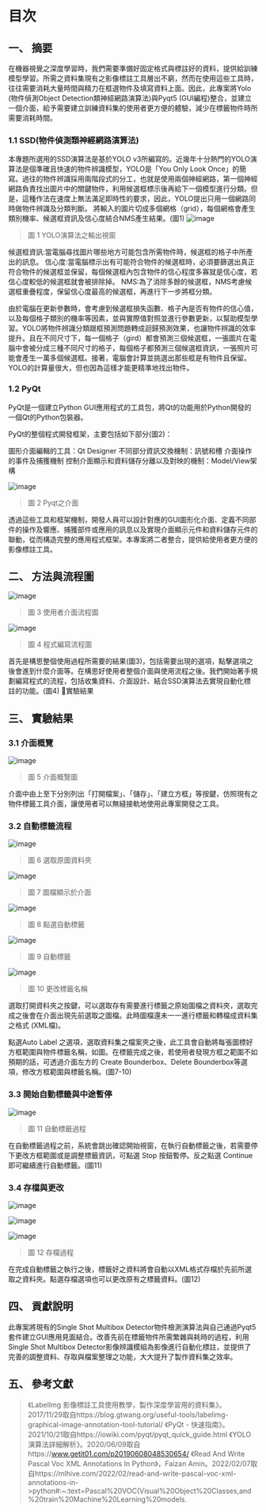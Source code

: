 
# 目次

## 一、 摘要 
在機器視覺之深度學習時，我們需要準備好固定格式與標註好的資料，提供給訓練模型學習。所需之資料集現有之影像標註工具層出不窮，然而在使用這些工具時，往往需要消耗大量時間與精力在框選物件及填寫資料上面。因此，此專案將Yolo (物件偵測Object Detection類神經網路演算法)與Pyqt5 (GUI編程)整合，並建立一個介面，給予需要建立訓練資料集的使用者更方便的體驗，減少在標籤物件時所需要消耗時間。
### 1.1 SSD(物件偵測類神經網路演算法)
本專題所選用的SSD演算法是基於YOLO v3所編寫的。近幾年十分熱門的YOLO演算法是個準確且快速的物件辨識模型，YOLO是「You Only Look Once」的簡寫。過往的物件辨識採用兩階段式的分工，也就是使用兩個神經網路，第一個神經網路負責找出圖片中的關鍵物件，利用候選框標示後再給下一個模型進行分類。但是，這種作法在速度上無法滿足即時性的要求，因此，YOLO提出只用一個網路同時做物件辨識及分類判斷。
將輸入的圖片切成多個網格（grid），每個網格會產生類別機率、候選框資訊及信心度結合NMS產生結果。(圖1)
![image](https://github.com/Akhilesh1004/Akhilesh1004-Auto_Labelimg/blob/dea464e6dc688a80a30706c3cbb4c565c6c588cf/images/Screen%20Shot%202023-08-30%20at%201.14.56%20PM.png)
>圖 1 YOLO演算法之輸出視窗

候選框資訊:當電腦尋找圖片哪些地方可能包含所需物件時，候選框的格子中所產出的訊息。
信心度:當電腦標示出有可能符合物件的候選框時，必須要篩選出真正符合物件的候選框並保留，每個候選框內包含物件的信心程度多寡就是信心度，若信心度較低的候選框就會被排除掉。
NMS:為了消除多餘的候選框，NMS考慮候選框重疊程度，保留信心度最高的候選框，再進行下一步將框分類。


由於電腦在更新參數時，會考慮到候選框損失函數、格子內是否有物件的信心值，以及每個格子類別的機率等因素，並與實際值對照並進行參數更新，以幫助模型學習。YOLO將物件辨識分類跟框預測問題轉成迴歸預測效果，也讓物件辨識的效率提升。且在不同尺寸下，每一個格子（gird）都會預測三個候選框，一張圖片在電腦中會被分成三種不同尺寸的格子，每個格子都預測三個候選框資訊，一張照片可能會產生一萬多個候選框。接著，電腦會計算並挑選出那些框是有物件且保留。YOLO的計算量很大，但也因為這樣才能更精準地找出物件。
### 1.2 PyQt
PyQt是一個建立Python GUI應用程式的工具包，將Qt的功能用於Python開發的一個Qt的Python包裝器。


PyQt的整個程式開發框架，主要包括如下部分(圖2)：

圖形介面編輯的工具：Qt Designer
不同部分資訊交換機制：訊號和槽
介面操作的事件及捕獲機制
控制介面顯示和資料儲存分離以及對映的機制：Model/View架構

![image](https://github.com/Akhilesh1004/Akhilesh1004-Auto_Labelimg/blob/dea464e6dc688a80a30706c3cbb4c565c6c588cf/images/Screen%20Shot%202023-08-30%20at%201.15.03%20PM.png)
>圖 2 Pyqt之介面

透過這些工具和框架機制，開發人員可以設計對應的GUI圖形化介面、定義不同部件的操作及響應、捕獲部件或應用的訊息以及實現介面顯示元件和資料儲存元件的聯動，從而構造完整的應用程式框架。本專案將二者整合，提供給使用者更方便的影像標註工具。

## 二、 方法與流程圖 
![image](https://github.com/Akhilesh1004/Akhilesh1004-Auto_Labelimg/blob/dea464e6dc688a80a30706c3cbb4c565c6c588cf/images/Screen%20Shot%202023-08-30%20at%201.15.44%20PM.png)
>圖 3 使用者介面流程圖

![image](https://github.com/Akhilesh1004/Akhilesh1004-Auto_Labelimg/blob/dea464e6dc688a80a30706c3cbb4c565c6c588cf/images/Screen%20Shot%202023-08-30%20at%201.15.39%20PM.png)
>圖 4 程式編寫流程圖

首先是構思整個使用過程所需要的結果(圖3)，包括需要出現的選項，點擊選項之後會進到什麼介面等。在構思好使用者整個介面與使用流程之後。我們開始著手規劃編寫程式的流程，包括收集資料、介面設計、結合SSD演算法去實現自動化標註的功能。(圖4)

實驗結果
## 三、 實驗結果 
### 3.1 介面概覽
![image](https://github.com/Akhilesh1004/Akhilesh1004-Auto_Labelimg/blob/dea464e6dc688a80a30706c3cbb4c565c6c588cf/images/Screen%20Shot%202023-08-30%20at%201.15.51%20PM.png)
>圖 5 介面概覽圖

介面中由上至下分別列出「打開檔案」、「儲存」、「建立方框」等按鍵，仿照現有之物件標籤工具介面，讓使用者可以無縫接軌地使用此專案開發之工具。
### 3.2 自動標籤流程
![image](https://github.com/Akhilesh1004/Akhilesh1004-Auto_Labelimg/blob/dea464e6dc688a80a30706c3cbb4c565c6c588cf/images/Screen%20Shot%202023-08-30%20at%201.15.57%20PM.png)
>圖 6 選取原圖資料夾

![image](https://github.com/Akhilesh1004/Akhilesh1004-Auto_Labelimg/blob/dea464e6dc688a80a30706c3cbb4c565c6c588cf/images/Screen%20Shot%202023-08-30%20at%201.16.06%20PM.png)
>圖 7 圖檔顯示於介面

![image](https://github.com/Akhilesh1004/Akhilesh1004-Auto_Labelimg/blob/dea464e6dc688a80a30706c3cbb4c565c6c588cf/images/Screen%20Shot%202023-08-30%20at%201.16.12%20PM.png)
>圖 8 點選自動標籤

![image](https://github.com/Akhilesh1004/Akhilesh1004-Auto_Labelimg/blob/dea464e6dc688a80a30706c3cbb4c565c6c588cf/images/Screen%20Shot%202023-08-30%20at%201.16.16%20PM.png)
>圖 9 自動標籤

![image](https://github.com/Akhilesh1004/Akhilesh1004-Auto_Labelimg/blob/dea464e6dc688a80a30706c3cbb4c565c6c588cf/images/Screen%20Shot%202023-08-30%20at%201.16.22%20PM.png)
>圖 10 更改標籤名稱


選取打開資料夾之按鍵，可以選取存有需要進行標籤之原始圖檔之資料夾，選取完成之後會在介面出現先前選取之圖檔。此時圖檔還未一一進行標籤和轉檔成資料集之格式 (XML檔)。

點選Auto Label 之選項，選取資料集之檔案夾之後，此工具會自動將每張圖標好方框範圍與物件標籤名稱，如圖。在標籤完成之後，若使用者發現方框之範圍不如預期的話，可透過介面左方的 Create Bounderbox、Delete Bounderbox等選項，修改方框範圍與標籤名稱。(圖7-10)

### 3.3 開始自動標籤與中途暫停
![image](https://github.com/Akhilesh1004/Akhilesh1004-Auto_Labelimg/blob/dea464e6dc688a80a30706c3cbb4c565c6c588cf/images/Screen%20Shot%202023-08-30%20at%201.16.37%20PM.png)
>圖 11 自動標籤過程

在自動標籤過程之前，系統會跳出確認開始視窗，在執行自動標籤之後，若需要停下更改方框範圍或是調整標籤資訊，可點選 Stop 按鈕暫停。反之點選 Continue 即可繼續進行自動標籤。(圖11)
### 3.4 存檔與更改
![image](https://github.com/Akhilesh1004/Akhilesh1004-Auto_Labelimg/blob/dea464e6dc688a80a30706c3cbb4c565c6c588cf/images/Screen%20Shot%202023-08-30%20at%201.16.44%20PM.png)

![image](https://github.com/Akhilesh1004/Akhilesh1004-Auto_Labelimg/blob/dea464e6dc688a80a30706c3cbb4c565c6c588cf/images/Screen%20Shot%202023-08-30%20at%201.16.49%20PM.png)

![image](https://github.com/Akhilesh1004/Akhilesh1004-Auto_Labelimg/blob/dea464e6dc688a80a30706c3cbb4c565c6c588cf/images/Screen%20Shot%202023-08-30%20at%201.16.54%20PM.png)
>圖 12 存檔過程

在完成自動標籤之執行之後，標籤好之資料將會自動以XML格式存檔於先前所選取之資料夾。點選存檔選項也可以更改原有之標籤資料。(圖12)

## 四、 貢獻說明 
此專案將現有的Single Shot Multibox Detector物件檢測演算法與自己通過Pyqt5套件建立GUI應用見面結合。改善先前在標籤物件所需繁雜與耗時的過程，利用Single Shot Multibox Detector影像辨識模組為影像進行自動化標註，並提供了完善的調整資料、存取與檔案整理之功能，大大提升了製作資料集之效率。
## 五、 參考文獻 
>《LabelImg 影像標註工具使用教學，製作深度學習用的資料集》。2017/11/29取自https://blog.gtwang.org/useful-tools/labelimg-graphical-image-annotation-tool-tutorial/
>《PyQt - 快速指南》。2021/10/21取自https://iowiki.com/pyqt/pyqt_quick_guide.html
>《YOLO演算法詳細解析》。2020/06/09取自https://www.getit01.com/p20190608048530654/
>《Read And Write Pascal Voc XML Annotations In Python》，Faizan Amin。2022/02/07取自https://mlhive.com/2022/02/read-and-write-pascal-voc-xml-annotations-in->python#:~:text=Pascal%20VOC(Visual%20Object%20Classes,and%20train%20Machine%20Learning%20models.


